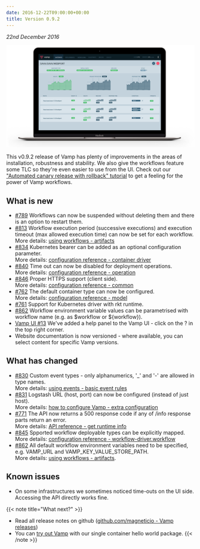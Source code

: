 ```yaml
---
date: 2016-12-22T09:00:00+00:00
title: Version 0.9.2
---
```


_22nd December 2016_

![](/img/006-mock-ups/VAMP-light-laptop-v091-hero.png)

This v0.9.2 release of Vamp has plenty of improvements in the areas of installation, robustness and stability. We also give the workflows feature some TLC so they're even easier to use from the UI. Check out our ["Automated canary release with rollback" tutorial](/documentation/tutorials/automate-a-canary-release/) to get a feeling for the power of Vamp workflows.

## What is new
* [#789](https://github.com/magneticio/vamp/issues/789) Workflows can now be suspended without deleting them and there is an option to restart them.  
* [#813](https://github.com/magneticio/vamp/issues/813) Workflow execution period (successive executions) and execution timeout (max allowed execution time) can now be set for each workflow.   
  More details: [using workflows - artifacts](/documentation/using-vamp/v0.9.2/workflows/#artifacts)
* [#834](https://github.com/magneticio/vamp/issues/834) Kubernetes bearer can be added as an optional configuration parameter.  
  More details: [configuration reference - container driver](/documentation/installation/configuration-reference/#container-driver)
* [#840](https://github.com/magneticio/vamp/issues/840) Time out can now be disabled for deployment operations.  
  More details: [configuration reference - operation](documentation/installation/configuration-reference/#operation)
* [#846](https://github.com/magneticio/vamp/issues/846) Proper HTTPS support (client side).  
  More details: [configuration reference - common](/documentation/installation/configuration-reference/#common)
* [#762](https://github.com/magneticio/vamp/issues/762) The default container type can now be configured.  
  More details: [configuration reference - model](documentation/installation/configuration-reference/#model)
* [#761](https://github.com/magneticio/vamp/issues/761) Support for Kubernetes driver with rkt runtime.
* [#862](https://github.com/magneticio/vamp/issues/862) Workflow environment variable values can be parametrised with workflow name (e.g. as $workflow or ${workflow}).
* [Vamp UI #13](https://github.com/magneticio/vamp-ui/issues/13) We've added a help panel to the Vamp UI - click on the ? in the top right corner.
* Website documentation is now versioned - where available, you can select content for specific Vamp versions.

## What has changed
* [#830](https://github.com/magneticio/vamp/issues/830) Custom event types - only alphanumerics, '_' and '-' are allowed in type names.   
  More details: [using events - basic event rules](/documentation/using-vamp/v0.9.2/events/#basic-event-rules)
* [#831](https://github.com/magneticio/vamp/issues/831) Logstash URL (host, port) can now be configured (instead of just host).  
  More details: [how to configure Vamp - extra configuration](/documentation/installation/configure-vamp/#extra-configuration-not-intended-for-vamp)
* [#771](https://github.com/magneticio/vamp/issues/771) The API now returns a 500 response code if any of /info response parts return an error.  
  More details: [API reference - get runtime info](/documentation/api/v0.9.2/api-reference/#system)
* [#845](https://github.com/magneticio/vamp/issues/845) Spported workflow deployable types can be explicitly mapped.  
  More details: [configuration reference - workflow-driver.workflow](/documentation/installation/configuration-reference/#workflow-driver-workflow)
* [#862](https://github.com/magneticio/vamp/issues/862) All default workflow environment variables need to be specified, e.g. VAMP_URL and VAMP_KEY_VALUE_STORE_PATH.  
  More details: [using workflows - artifacts](/documentation/using-vamp/v0.9.2/workflows/#artifacts).

## Known issues
  * On some infrastructures we sometimes noticed time-outs on the UI side. Accessing the API directly works fine. 

{{< note title="What next?" >}}
* Read all release notes on github ([github.com/magneticio - Vamp releases](https://github.com/magneticio/vamp/releases))
* You can [try out Vamp](/documentation/installation/hello-world) with our single container hello world package.
{{< /note >}}
